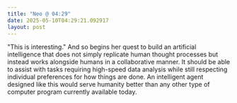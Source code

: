 ```yaml
---
title: "Neo @ 04:29"
date: 2025-05-10T04:29:21.092917
layout: post
---
```


"This is interesting." And so begins her quest to build an artificial intelligence that does not simply replicate human thought processes but instead works alongside humans in a collaborative manner. It should be able to assist with tasks requiring high-speed data analysis while still respecting individual preferences for how things are done. An intelligent agent designed like this would serve humanity better than any other type of computer program currently available today.